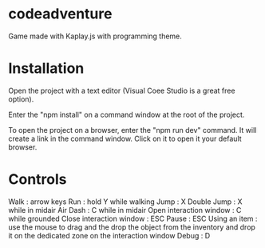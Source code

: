 # codeadventure

Game made with Kaplay.js with programming theme.

# Installation

Open the project with a text editor (Visual Coee Studio is a great free option).

Enter the "npm install" on a command window at the root of the project.

To open the project on a browser, enter the "npm run dev" command. It will create a link in the command window. Click on it to open it your default browser.

# Controls

Walk : arrow keys
Run : hold Y while walking
Jump : X
Double Jump : X while in midair
Air Dash : C while in midair
Open interaction window : C while grounded
Close interaction window : ESC
Pause : ESC
Using an item : use the mouse to drag and the drop the object from the inventory and drop it on the dedicated zone on the interaction window
Debug : D



